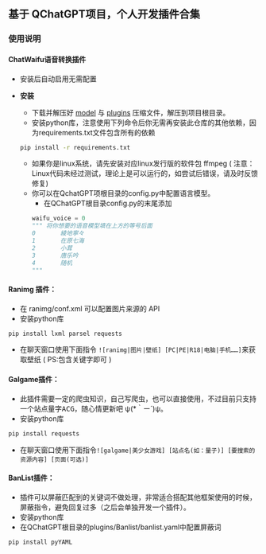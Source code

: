 ## 基于 QChatGPT项目，个人开发插件合集

[QChatGPT]:https://github.com/RockChinQ/QChatGPT

[model]:https://github.com/dominoar/QchatPlugins/releases

[plugins]:https://github.com/dominoar/QchatPlugins/releases

### 使用说明

#### ChatWaifu语音转换插件

* 安装后自动启用无需配置

* __安装__
    + 下载并解压好 [model] 与 [plugins] 压缩文件，解压到项目根目录。
    + 安装python库，注意使用下列命令后你无需再安装此仓库的其他依赖，因为requirements.txt文件包含所有的依赖
    ```bash
    pip install -r requirements.txt
    ```
    + 如果你是linux系统，请先安装对应linux发行版的软件包 ffmpeg (
      注意：Linux代码未经过测试，理论上是可以运行的，如尝试后错误，请及时反馈修复)
    + 你可以在QchatGPT项根目录的config.py中配置语言模型。
        + 在QChatGPT根目录config.py的末尾添加
      ```python
      waifu_voice = 0
      """ 将你想要的语音模型填在上方的等号后面
      0       綾地寧々
      1       在原七海
      2       小茸
      3       唐乐吟
      4       随机
      """
      ```

#### Ranimg 插件：

* 在 ranimg/conf.xml 可以配置图片来源的 API
* 安装python库

```bash
pip install lxml parsel requests
```

* 在聊天窗口使用下面指令
  ```![ranimg|图片|壁纸] [PC|PE|R18|电脑|手机……]```来获取壁纸 ( PS:包含关键字即可 )

#### Galgame插件：

* 此插件需要一定的爬虫知识，自己写爬虫，也可以直接使用，不过目前只支持一个站点<kbd>量字ACG</kbd>，随心情更新吧 ψ(*｀ー´)ψ。
* 安装python库

```bash
pip install requests
```

* 在聊天窗口使用下面指令`![galgame|美少女游戏] [站点名(如：量子)] [要搜索的资源内容] [页面(可选)]`

#### BanList插件：

* 插件可以屏蔽匹配到的关键词不做处理，非常适合搭配其他框架使用的时候，屏蔽指令，避免回复过多（之后会单独开发一个插件）。
* 安装python库
* 在QChatGPT根目录的plugins/Banlist/banlist.yaml中配置屏蔽词

```bash
pip install pyYAML
```